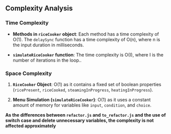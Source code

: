 ## Complexity Analysis

### Time Complexity

- **Methods in `riceCooker` object**: Each method has a time complexity of O(1). The `delaySync` function has a time complexity of O(n), where n is the input duration in milliseconds.

- **`simulateRiceCooker` function**: The time complexity is O(I), where I is the number of iterations in the loop..

### Space Complexity

1. **`RiceCooker` Object**: O(1) as it contains a fixed set of boolean properties (`ricePresent`, `riceCooked`, `steamingInProgress`, `heatingInProgress`).

2. **Menu Simulation (`simulateRiceCooker`)**: O(1) as it uses a constant amount of memory for variables like `input`, `condition`, and `choice`.


**As the differences between `refactor.js` and `to_refactor.js` and the use of switch case and delete unnecessary variables, the complexity is not affected approximately**

